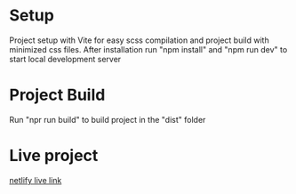 # Setup

Project setup with Vite for easy scss compilation and project build with minimized css files.
After installation run "npm install" and "npm run dev" to start local development server

# Project Build

Run "npr run build" to build project in the "dist" folder

# Live project

[netlify live link](https://kompare-mb.netlify.app/)
